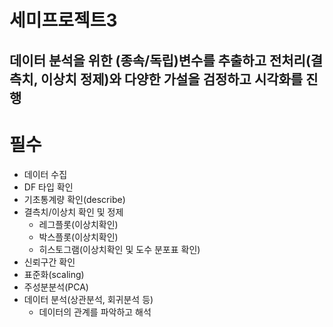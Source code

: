 # 세미프로젝트3

## 데이터 분석을 위한 (종속/독립)변수를 추출하고 전처리(결측치, 이상치 정제)와 다양한 가설을 검정하고 시각화를 진행

# 필수
- 데이터 수집
- DF 타입 확인
- 기초통계량 확인(describe)
- 결측치/이상치 확인 및 정제
    - 레그플롯(이상치확인)
    - 박스플롯(이상치확인)
    - 히스토그램(이상치확인 및 도수 분포표 확인)
- 신뢰구간 확인
- 표준화(scaling)
- 주성분분석(PCA)
- 데이터 분석(상관분석, 회귀분석 등)
    - 데이터의 관계를 파악하고 해석